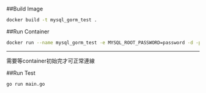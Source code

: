 ##Build Image

```bash
docker build -t mysql_gorm_test .
```

##Run Container
```bash
docker run --name mysql_gorm_test -e MYSQL_ROOT_PASSWORD=password -d -p 3308:3306  mysql_gorm_test
```

***
需要等container初始完才可正常連線

##Run Test
```bash
go run main.go
```
